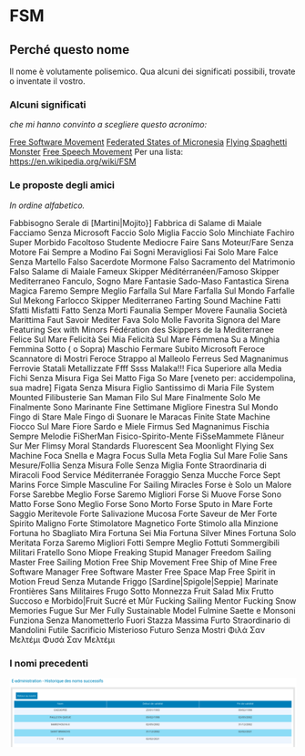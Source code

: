 # FSM

## Perché questo nome
Il nome è volutamente polisemico. Qua alcuni dei significati possibili, trovate o inventate il vostro.

### Alcuni significati

*che mi hanno convinto a scegliere questo acronimo:*

[Free Software Movement](https://www.gnu.org/philosophy/free-software-intro.en.html)
[Federated States of Micronesia](http://www.visit-micronesia.fm/)
[Flying Spaghetti Monster](https://www.spaghettimonster.org/)
[Free Speech Movement](http://www.fsm-a.org/)
Per una lista: https://en.wikipedia.org/wiki/FSM

### Le proposte degli amici

*In ordine alfabetico.*

Fabbisogno Serale di [Martini|Mojito}]
Fabbrica di Salame di Maiale
Facciamo Senza Microsoft
Faccio Solo Miglia
Faccio Solo Minchiate
Fachiro Super Morbido
Facoltoso Studente Mediocre
Faire Sans Moteur/Fare Senza Motore
Fai Sempre a Modino
Fai Sogni Meravigliosi
Fai Solo Mare
Falce Senza Martello
Falso Sacerdote Mormone
Falso Sacramento del Matrimonio
Falso Salame di Maiale
Fameux Skipper Méditérranéen/Famoso Skipper Mediterraneo
Fanculo, Sogno Mare
Fantasie Sado-Maso
Fantastica Sirena Magica
Faremo Sempre Meglio
Farfalla Sul Mare
Farfalla Sul Mondo
Farfalle Sul Mekong
Farlocco Skipper Mediterraneo
Farting Sound Machine
Fatti Sfatti Misfatti
Fatto Senza Morti
Faunalia Semper Movere
Faunalia Società Marittima
Faut Savoir Mediter
Fava Solo Molle
Favorita Signora del Mare
Featuring Sex with Minors
Fédération des Skippers de la Mediterranee
Felice Sul Mare
Felicità Sei Mia
Felicità Sul Mare
Fémmena Su a Minghia
Femmina Sotto ( o Sopra) Maschio
Fermare Subito Microsoft
Feroce Scannatore di Mostri
Feroce Strappo al Malleolo
Ferreus Sed Magnanimus
Ferrovie Statali Metallizzate
Ffff Ssss Malaka!!!
Fica Superiore alla Media
Fichi Senza Misura
Figa Sei Matto
Figa So Mare [veneto per: accidempolina, sua madre]
Figata Senza Misura
Figlio Santissimo di Maria
File System Mounted
Filibusterie San Maman
Filo Sul Mare
Finalmente Solo Me
Finalmente Sono Marinante
Fine Settimane Migliore
Finestra Sul Mondo
Fingo di Stare Male
Fingo di Suonare le Maracas
Finite State Machine
Fiocco Sul Mare
Fiore Sardo e Miele
Firmus Sed Magnanimus
Fischia Sempre Melodie
FiSherMan
Fisico-Spirito-Mente
FiSseMammete
Flâneur Sur Mer
Flimsy Moral Standards
Fluorescent Sea Moonlight
Flying Sex Machine
Foca Snella e Magra
Focus Sulla Meta
Foglia Sul Mare
Folie Sans Mesure/Follia Senza Misura
Folle Senza Miglia
Fonte Straordinaria di Miracoli
Food Service Méditerranée
Foraggio Senza Mucche
Force Sept Marins
Force Simple Masculine
For Sailing Miracles
Forse è Solo un Malore
Forse Sarebbe Meglio
Forse Saremo Migliori
Forse Si Muove
Forse Sono Matto
Forse Sono Meglio
Forse Sono Morto
Forse Sputo in Mare
Forte Saggio Meritevole
Forte Salivazione Mucosa
Forte Saveur de Mer
Forte Spirito Maligno
Forte Stimolatore Magnetico
Forte Stimolo alla Minzione
Fortuna ho Sbagliato Mira
Fortuna Sei Mia
Fortuna Silver Mines
Fortuna Solo Meritata
Forza Saremo Migliori
Fotti Sempre Meglio
Fottuti Sommergibili Militari
Fratello Sono Miope
Freaking Stupid Manager
Freedom Sailing Master
Free Sailing Motion
Free Ship Movement
Free Ship of Mine
Free Software Manager
Free Software Master
Free Space Map
Free Spirit in Motion
Freud Senza Mutande
Friggo [Sardine|Spigole|Seppie] Marinate
Frontières Sans Militaires
Frugo Sotto Monnezza
Fruit Salad Mix
Frutto Succoso e Morbido|Fruit Sucré et Mûr
Fucking Sailing Mentor
Fucking Snow Memories
Fugue Sur Mer
Fully Sustainable Model
Fulmine Saette e Monsoni
Funziona Senza Manometterlo
Fuori Stazza Massima
Furto Straordinario di Mandolini
Futile Sacrificio Misterioso
Futuro Senza Mostri
Φιλά Σαν Μελτέμι
Φυσά Σαν Μελτέμι

### I nomi precedenti

![](../images/FSM_histoire.png "L'histoire de FSM")

